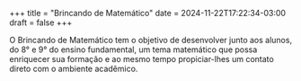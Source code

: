 +++
title = "Brincando de Matemático"
date = 2024-11-22T17:22:34-03:00
draft = false
+++

O Brincando de Matemático tem o objetivo de desenvolver junto aos alunos, do 8° e 9° do ensino fundamental, um tema matemático que possa enriquecer sua formação e ao mesmo tempo propiciar-lhes um contato direto com o ambiente acadêmico.
